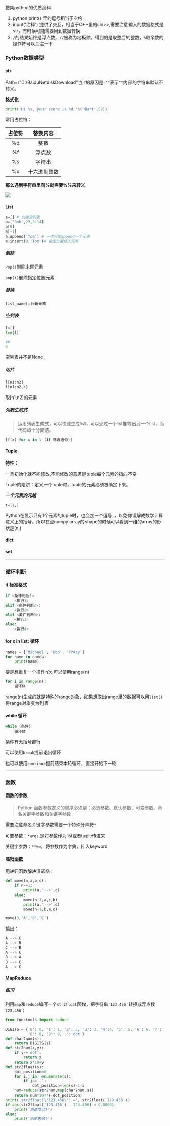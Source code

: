 搜集python的优质资料

1. python print() 里的逗号相当于空格
2. input('注释') 提供了交互，相当于C++里的cin>>,需要注意输入的数据格式是str，有时候可能需要用到数据转换
4. `/`的结果始终是浮点数，`//`被称为地板除，得到的是取整后的整数，`%`取余数的操作符可以关注一下

### Python数据类型

#### str

Path=r"D:\BaiduNetdiskDownload" 加r的原因是`r""`表示`""`内部的字符串默认不转义。

**格式化**

```python
print('Hi %s, your score is %d.'%('Bart',59))
```

常用占位符：

| 占位符 |   替换内容   |
| :----: | :----------: |
|   %d   |     整数     |
|   %f   |    浮点数    |
|   %s   |    字符串    |
|   %x   | 十六进制整数 |

**那么遇到字符串里有%就需要%%来转义**



![](https://www.liaoxuefeng.com/files/attachments/928817906446432/0)



#### List

```python
a=[] # 创建空列表
a=['Bob',23,3.14]
a[0]
a[-1]
a.append('Tom') # 一次只能append一个元素
a.insert(0,'Tom')# 指定位置插入元素
```

 ##### 删除

`Pop()`删除末尾元素

`pop(i)`删除指定位置元素

##### 替换

`list_name[i]=新元素`

##### 空列表

```python
l=[]
len(l)

##
0
```

空列表并不是None

##### 切片

```python
l[n1:n2]
l[n1:n2,k]
```

取[n1,n2)的元素

##### 列表生成式

> 运用列表生成式，可以快速生成list，可以通过一个list推导出另一个list，而代码却十分简洁。

```python
[f(x) for x in l (if 筛选语句)]
```



#### Tuple

**特性：**

一旦初始化就不能修改,不能修改的意思是tuple每个元素的指向不变

Tuple的陷阱：定义一个tuple时，tuple的元素必须被确定下来。

***一个元素的元组***

```python
t=(1,)
```

Python在显示只有1个元素的tuple时，也会加一个逗号`,`，以免你误解成数学计算意义上的括号。所以在点numpy array的shape的时候可以看到一维的array的形状是(n,)

#### dict

#### set



***

### 循环判断

#### if 标准格式

```python
if <条件判断1>:
    <执行1>
elif <条件判断2>:
    <执行2>
elif <条件判断3>:
    <执行3>
else:
    <执行4>
```



#### for x in list: 循环

```python
names = ['Michael', 'Bob', 'Tracy']
for name in names:
    print(name)
```

要是想重复一个操作n次,可以使用range(n)

```python
for i in range(n):
    循环体
```

range(n)生成的就是特殊的range对象，如果想取出range里的数据可以用`list()`将range对象变为列表

#### while 循环

```python
while (条件):
    循环体
```

条件有无括号都行

可以使用`break`提前退出循环

也可以使用`continue`提前结束本轮循环，直接开始下一轮



***

### 函数

#### 函数的参数

> Python 函数参数定义的顺序必须是：必选参数、默认参数、可变参数、命名关键字参数和关键字参数

需要注意命名关键字参数需要一个特殊分隔符`*`

可变参数：`*args`,是将参数作为list或者tuple传进来

关键字参数：`**kw`，将参数作为字典，传入keyword

#### 递归函数

用递归函数解决汉诺塔：

```python
def move(n,a,b,c):
    if n==1:
        print(a,'-->',c)
    else:
        move(n-1,a,c,b)
        print(a,'-->',c)
        move(n-1,b,a,c)
```

```python
move(3,'A','B','C')
```

输出：

```python
A --> C
A --> B
C --> B
A --> C
B --> A
B --> C
A --> C
```

#### MapReduce

##### 练习

利用`map`和`reduce`编写一个`str2float`函数，把字符串`'123.456'`转换成浮点数`123.456`：

```python
from functools import reduce

DIGITS = {'0': 0, '1': 1, '2': 2, '3': 3, '4':4, '5': 5, '6': 6, '7': 7,
          '8': 8, '9': 9,'.':'dot'}
def char2num(s):
    return DIGITS[s]
def str2num(x,y):
    if y=='dot':
        return x
    return x*10+y
def str2float(s):
    dot_position=0
    for i,j in  enumerate(s):
        if j=='.':
            dot_position=len(s)-1-i
    num=reduce(str2num,map(char2num,s))
    return num*10**(-dot_position)
print('str2float(\'123.456\') =', str2float('123.456'))
if abs(str2float('123.456') - 123.456) < 0.00001:
    print('测试成功!')
else:
    print('测试失败!')
```



